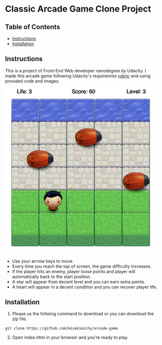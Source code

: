 # Classic Arcade Game Clone Project

## Table of Contents

- [Instructions](#instructions)
- [Installation](#installation)


## Instructions
This is a project of Front-End Web developer nanodegree by Udacity.
I made this arcade game following Udacity's requiremnts [rubric](https://review.udacity.com/#!/rubrics/15/view) and using provided code and images.

![alt screenshot of the game](screenshot/screenshot.png)

- Use your arrrow keys to move.
- Every time you reach the top of screen, the game difficulty increases.
- If the player hits an enemy, player loose points and player will automatically back to the start position.
- A star will appear from decent level and you can earn extra points.
- A heart will appear in a decent condition and you can recover player life.


## Installation
1. Please us the follwing command to download or you can download the zip file.
```
git clone https://github.com/misakimichy/arcade-game
```

2. Open index.html in your browser and you're ready to play.

